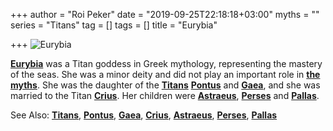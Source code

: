 +++
author = "Roi Peker"
date = "2019-09-25T22:18:18+03:00"
myths = ""
series = "Titans"
tag = []
tags = []
title = "Eurybia"

+++
![Eurybia](https://www.greekmythology.com/images/mythology/eurybia_148.jpg)

[**Eurybia**](https://www.greekmythology.com/Titans/Eurybia/eurybia.html "Eurybia") was a Titan goddess in Greek mythology, representing the mastery of the seas. She was a minor deity and did not play an important role in [**the myths**](https://www.greekmythology.com/Myths/The_Myths/the_myths.html "The Myths"). She was the daughter of the [**Titans**](https://www.greekmythology.com/Titans/titans.html "Titans") [**Pontus**](https://www.greekmythology.com/Other_Gods/Pontus/pontus.html "Pontus") and [**Gaea**](https://www.greekmythology.com/Other_Gods/Gaea/gaea.html "Gaea"), and she was married to the Titan [**Crius**](https://www.greekmythology.com/Titans/Crius/crius.html "Crius"). Her children were [**Astraeus**](https://www.greekmythology.com/Titans/Astraeus/astraeus.html "Astraeus"), [**Perses**](https://www.greekmythology.com/Titans/Perses/perses.html "Perses") and [**Pallas**](https://www.greekmythology.com/Titans/Pallas/pallas.html "Pallas").

See Also: [**Titans**](https://www.greekmythology.com/Titans/titans.html "Titans"), [**Pontus**](https://www.greekmythology.com/Other_Gods/Pontus/pontus.html "Pontus"), [**Gaea**](https://www.greekmythology.com/Other_Gods/Gaea/gaea.html "Gaea"), [**Crius**](https://www.greekmythology.com/Titans/Crius/crius.html "Crius"), [**Astraeus**](https://www.greekmythology.com/Titans/Astraeus/astraeus.html "Astraeus"), [**Perses**](https://www.greekmythology.com/Titans/Perses/perses.html "Perses"), [**Pallas**](https://www.greekmythology.com/Titans/Pallas/pallas.html "Pallas")